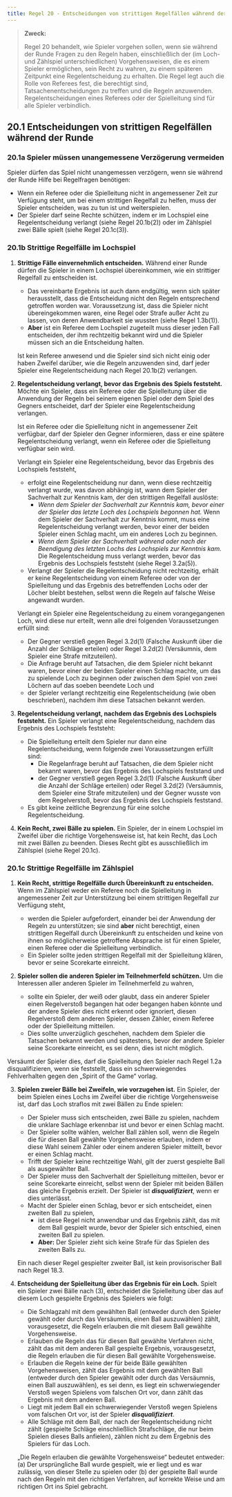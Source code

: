 ```yaml
---
title: Regel 20 - Entscheidungen von strittigen Regelfällen während der Runde; Regelentscheidungen durch den Referee und die Spielleitung
---
```


> **Zweck:**
>
> Regel 20 behandelt, wie Spieler vorgehen sollen, wenn sie während der Runde Fragen zu den Regeln haben, einschließlich der (im Loch- und Zählspiel unterschiedlichen) Vorgehensweisen, die es einem Spieler ermöglichen, sein Recht zu wahren, zu einem späteren Zeitpunkt eine Regelentscheidung zu erhalten.
> Die Regel legt auch die Rolle von Referees fest, die berechtigt sind, Tatsachenentscheidungen zu treffen und die Regeln anzuwenden. Regelentscheidungen eines Referees oder der Spielleitung sind für alle Spieler verbindlich.

## 20.1 Entscheidungen von strittigen Regelfällen während der Runde

### 20.1a Spieler müssen unangemessene Verzögerung vermeiden

Spieler dürfen das Spiel nicht unangemessen verzögern, wenn sie während der Runde Hilfe bei Regelfragen benötigen:

- Wenn ein Referee oder die Spielleitung nicht in angemessener Zeit zur Verfügung steht, um bei einem strittigen Regelfall zu helfen, muss der Spieler entscheiden, was zu tun ist und weiterspielen.
- Der Spieler darf seine Rechte schützen, indem er im Lochspiel eine Regelentscheidung verlangt (siehe Regel 20.1b(2)) oder im Zählspiel zwei Bälle spielt (siehe Regel 20.1c(3)).

### 20.1b Strittige Regelfälle im Lochspiel

1. **Strittige Fälle einvernehmlich entscheiden.** Während einer Runde dürfen die Spieler in einem Lochspiel übereinkommen, wie ein strittiger Regelfall zu entscheiden ist.

   - Das vereinbarte Ergebnis ist auch dann endgültig, wenn sich später herausstellt, dass die Entscheidung nicht den Regeln entsprechend getroffen worden war. Voraussetzung ist, dass die Spieler nicht übereingekommen waren, eine Regel oder Strafe außer Acht zu lassen, von deren Anwendbarkeit sie wussten (siehe Regel 1.3b(1)).
   - **Aber** ist ein Referee dem Lochspiel zugeteilt muss dieser jeden Fall entscheiden, der ihm rechtzeitig bekannt wird und die Spieler müssen sich an die Entscheidung halten.

   Ist kein Referee anwesend und die Spieler sind sich nicht einig oder haben Zweifel darüber, wie die Regeln anzuwenden sind, darf jeder Spieler eine Regelentscheidung nach Regel 20.1b(2) verlangen.

2. **Regelentscheidung verlangt, bevor das Ergebnis des Spiels feststeht.** Möchte ein Spieler, dass ein Referee oder die Spielleitung über die Anwendung der Regeln bei seinem eigenen Spiel oder dem Spiel des Gegners entscheidet, darf der Spieler eine Regelentscheidung verlangen.

   Ist ein Referee oder die Spielleitung nicht in angemessener Zeit verfügbar, darf der Spieler den Gegner informieren, dass er eine spätere Regelentscheidung verlangt, wenn ein Referee oder die Spielleitung verfügbar sein wird.

   Verlangt ein Spieler eine Regelentscheidung, bevor das Ergebnis des Lochspiels feststeht,

   - erfolgt eine Regelentscheidung nur dann, wenn diese rechtzeitig verlangt wurde, was davon abhängig ist, wann dem Spieler der Sachverhalt zur Kenntnis kam, der den strittigen Regelfall auslöste:
     - _Wenn dem Spieler der Sachverhalt zur Kenntnis kam, bevor einer der Spieler das letzte Loch des Lochspiels begonnen hat._ Wenn dem Spieler der Sachverhalt zur Kenntnis kommt, muss eine Regelentscheidung verlangt werden, bevor einer der beiden Spieler einen Schlag macht, um ein anderes Loch zu beginnen.
     - _Wenn dem Spieler der Sachverhalt während oder nach der Beendigung des letzten Lochs des Lochspiels zur Kenntnis kam._ Die Regelentscheidung muss verlangt werden, bevor das Ergebnis des Lochspiels feststeht (siehe Regel 3.2a(5)).
   - Verlangt der Spieler die Regelentscheidung nicht rechtzeitig, erhält er keine Regelentscheidung von einem Referee oder von der Spielleitung und das Ergebnis des betreffenden Lochs oder der Löcher bleibt bestehen, selbst wenn die Regeln auf falsche Weise angewandt wurden.

   Verlangt ein Spieler eine Regelentscheidung zu einem vorangegangenen Loch, wird diese nur erteilt, wenn alle drei folgenden Voraussetzungen erfüllt sind:

   - Der Gegner verstieß gegen Regel 3.2d(1) (Falsche Auskunft über die Anzahl der Schläge erteilen) oder Regel 3.2d(2) (Versäumnis, dem Spieler eine Strafe mitzuteilen).
   - Die Anfrage beruht auf Tatsachen, die dem Spieler nicht bekannt waren, bevor einer der beiden Spieler einen Schlag machte, um das zu spielende Loch zu beginnen oder zwischen dem Spiel von zwei Löchern auf das soeben beendete Loch und
   - der Spieler verlangt rechtzeitig eine Regelentscheidung (wie oben beschrieben), nachdem ihm diese Tatsachen bekannt werden.

3. **Regelentscheidung verlangt, nachdem das Ergebnis des Lochspiels feststeht.** Ein Spieler verlangt eine Regelentscheidung, nachdem das Ergebnis des Lochspiels feststeht:

   - Die Spielleitung erteilt dem Spieler nur dann eine Regelentscheidung, wenn folgende zwei Voraussetzungen erfüllt sind:
     - Die Regelanfrage beruht auf Tatsachen, die dem Spieler nicht bekannt waren, bevor das Ergebnis des Lochspiels feststand und
     - der Gegner verstieß gegen Regel 3.2d(1) (Falsche Auskunft über die Anzahl der Schläge erteilen) oder Regel 3.2d(2) (Versäumnis, dem Spieler eine Strafe mitzuteilen) und der Gegner wusste von dem Regelverstoß, bevor das Ergebnis des Lochspiels feststand.
   - Es gibt keine zeitliche Begrenzung für eine solche Regelentscheidung.

4. **Kein Recht, zwei Bälle zu spielen.** Ein Spieler, der in einem Lochspiel im Zweifel über die richtige Vorgehensweise ist, hat kein Recht, das Loch mit zwei Bällen zu beenden. Dieses Recht gibt es ausschließlich im Zählspiel (siehe Regel 20.1c).

### 20.1c Strittige Regelfälle im Zählspiel

1. **Kein Recht, strittige Regelfälle durch Übereinkunft zu entscheiden.** Wenn im Zählspiel weder ein Referee noch die Spielleitung in angemessener Zeit zur Unterstützung bei einem strittigen Regelfall zur Verfügung steht,

   - werden die Spieler aufgefordert, einander bei der Anwendung der Regeln zu unterstützen; sie sind **aber** nicht berechtigt, einen strittigen Regelfall durch Übereinkunft zu entscheiden und keine von ihnen so möglicherweise getroffene Absprache ist für einen Spieler, einen Referee oder die Spielleitung verbindlich.
   - Ein Spieler sollte jeden strittigen Regelfall mit der Spielleitung klären, bevor er seine Scorekarte einreicht.

2. **Spieler sollen die anderen Spieler im Teilnehmerfeld schützen.** Um die Interessen aller anderen Spieler im Teilnehmerfeld zu wahren,

   - sollte ein Spieler, der weiß oder glaubt, dass ein anderer Spieler einen Regelverstoß begangen hat oder begangen haben könnte und der andere Spieler dies nicht erkennt oder ignoriert, diesen Regelverstoß dem anderen Spieler, dessen Zähler, einem Referee oder der Spielleitung mitteilen.
   - Dies sollte unverzüglich geschehen, nachdem dem Spieler die Tatsachen bekannt werden und spätestens, bevor der andere Spieler seine Scorekarte einreicht, es sei denn, dies ist nicht möglich.

Versäumt der Spieler dies, darf die Spielleitung den Spieler nach Regel 1.2a disqualifizieren, wenn sie feststellt, dass ein schwerwiegendes Fehlverhalten gegen den „Spirit of the Game“ vorlag.

3. **Spielen zweier Bälle bei Zweifeln, wie vorzugehen ist.** Ein Spieler, der beim Spielen eines Lochs im Zweifel über die richtige Vorgehensweise ist, darf das Loch straflos mit zwei Bällen zu Ende spielen:

   - Der Spieler muss sich entscheiden, zwei Bälle zu spielen, nachdem die unklare Sachlage erkennbar ist und bevor er einen Schlag macht.
   - Der Spieler sollte wählen, welcher Ball zählen soll, wenn die Regeln die für diesen Ball gewählte Vorgehensweise erlauben, indem er diese Wahl seinem Zähler oder einem anderen Spieler mitteilt, bevor er einen Schlag macht.
   - Trifft der Spieler keine rechtzeitige Wahl, gilt der zuerst gespielte Ball als ausgewählter Ball.
   - Der Spieler muss den Sachverhalt der Spielleitung mitteilen, bevor er seine Scorekarte einreicht, selbst wenn der Spieler mit beiden Bällen das gleiche Ergebnis erzielt. Der Spieler ist **_disqualifiziert_**, wenn er dies unterlässt.
   - Macht der Spieler einen Schlag, bevor er sich entscheidet, einen zweiten Ball zu spielen,
     - ist diese Regel nicht anwendbar und das Ergebnis zählt, das mit dem Ball gespielt wurde, bevor der Spieler sich entschied, einen zweiten Ball zu spielen.
     - **Aber:** Der Spieler zieht sich keine Strafe für das Spielen des zweiten Balls zu.

   Ein nach dieser Regel gespielter zweiter Ball, ist kein provisorischer Ball nach Regel 18.3.

4. **Entscheidung der Spielleitung über das Ergebnis für ein Loch.** Spielt ein Spieler zwei Bälle nach (3), entscheidet die Spielleitung über das auf diesem Loch gespielte Ergebnis des Spielers wie folgt:

   - Die Schlagzahl mit dem gewählten Ball (entweder durch den Spieler gewählt oder durch das Versäumnis, einen Ball auszuwählen) zählt, vorausgesetzt, die Regeln erlauben die mit diesem Ball gewählte Vorgehensweise.
   - Erlauben die Regeln das für diesen Ball gewählte Verfahren nicht, zählt das mit dem anderen Ball gespielte Ergebnis, vorausgesetzt, die Regeln erlauben die für diesen Ball gewählte Vorgehensweise.
   - Erlauben die Regeln keine der für beide Bälle gewählten Vorgehensweisen, zählt das Ergebnis mit dem gewählten Ball (entweder durch den Spieler gewählt oder durch das Versäumnis, einen Ball auszuwählen), es sei denn, es liegt ein schwerwiegender Verstoß wegen Spielens vom falschen Ort vor, dann zählt das Ergebnis mit dem anderen Ball.
   - Liegt mit jedem Ball ein schwerwiegender Verstoß wegen Spielens vom falschen Ort vor, ist der Spieler **_disqualifiziert_**.
   - Alle Schläge mit dem Ball, der nach der Regelentscheidung nicht zählt (gespielte Schläge einschließlich Strafschläge, die nur beim Spielen dieses Balls anfielen), zählen nicht zu dem Ergebnis des Spielers für das Loch.

   „Die Regeln erlauben die gewählte Vorgehensweise“ bedeutet entweder: (a) Der ursprüngliche Ball wurde gespielt, wie er liegt und es war zulässig, von dieser Stelle zu spielen oder (b) der gespielte Ball wurde nach den Regeln mit den richtigen Verfahren, auf korrekte Weise und am richtigen Ort ins Spiel gebracht.
